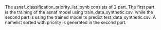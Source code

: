 The asnaf_classification_priority_list.ipynb consists of 2 part. The first part is the training of the asnaf model using train_data_synthetic.csv, while the second part is using the trained model to predict test_data_synthetic.csv. A namelist sorted with priority is generated in the second part.
